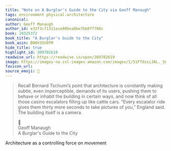 ```yaml
---
title: "Note on A Burglar's Guide to the City via Geoff Manaugh"
tags: environment physical-architecture
canonical: 
author: Geoff Manaugh
author_id: e32f3c71311ace90bea0be7bb8ff788c
book: 10325372
book_title: "A Burglar's Guide to the City"
book_asin: B00V35U0TM
hide_title: true
highlight_id: 309702619
readwise_url: https://readwise.io/open/309702619
image: https://images-na.ssl-images-amazon.com/images/I/51FTdzsiJAL._SL200_.jpg
favicon_url: 
source_emoji: 📕
---
```


> Recall Bernard Tschumi’s point that architecture is constantly making subtle, even imperceptible, demands of its users, pushing them to behave or inhabit the building in certain ways, and now think of all those casino escalators filling up like cattle cars. “Every escalator ride gives them thirty more seconds to take pictures of you,” England said. The building itself is a camera.
> <div class="quoteback-footer"><div class="quoteback-avatar"><span class="mini-emoji"> 📕</span></div><div class="quoteback-metadata"><div class="metadata-inner"><span style="display:none">FROM:</span><div aria-label="Geoff Manaugh" class="quoteback-author"> Geoff Manaugh</div><div aria-label="A Burglar's Guide to the City" class="quoteback-title"> A Burglar's Guide to the City</div></div></div></div>

Architecture as a controlling force on movement